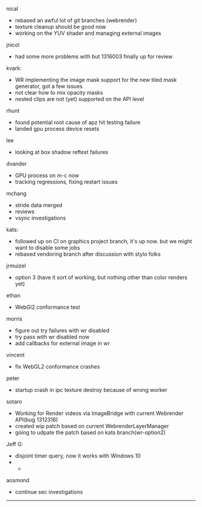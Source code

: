 nical
* rebased an awful lot of git branches (webrender)
* texture cleanup should be good now
* working on the YUV shader and managing external images



jnicol
* had some more problems with but 1316003 finally up for review



kvark:
* WR implementing the image mask support for the new tiled mask generator, got a few issues
* not clear how to mix opacity masks
* nested clips are not (yet) supported on the API level

rhunt
* found potential root cause of apz hit testing failure
* landed gpu process device resets

lee
* looking at box shadow reftest failures



dvander
* GPU process on m-c now
* tracking regressions, fixing restart issues



mchang
* stride data merged
* reviews
* vsync investigations



kats:
* followed up on CI on graphics project branch, it's up now. but we might want to disable some jobs
* rebased vendoring branch after discussion with stylo folks



jrmuizel
* option 3 (have it sort of working, but nothing other than color renders yet)



ethan
* WebGl2 conformance test

morris
* figure out try failures with wr disabled
* try pass with wr disabled now
* add callbacks for external image in wr

vincent
* fix WebGL2 conformance crashes

peter
* startup crash in ipc texture destroy because of wrong worker



sotaro
* Working for Render videos via ImageBridge with current Webrender API(bug 1312316)
* created wip patch based on current WebrenderLayerManager
* going to udpate the patch based on kats branch(wr-option2)



Jeff G:
* disjoint timer query, now it works with Windows 10
* * 


aosmond
* continue sec investigations

________________


